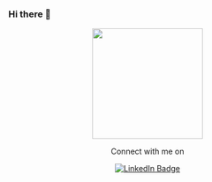 ### Hi there 👋

<div id="header" align="center">
  <img src="https://media.giphy.com/media/tlGD7PDy1w8fK/giphy.gif" width="200"/>
</div>

<div id="badges" align="center">
  <p> Connect with me on  </p>
  <a href="https://www.linkedin.com/in/joearul/">
    <img src="https://img.shields.io/badge/LinkedIn-blue?style=for-the-badge&logo=linkedin&logoColor=white" alt="LinkedIn Badge"/>
  </a>
</div>
<!--
**joe-arul/joe-arul** is a ✨ _special_ ✨ repository because its `README.md` (this file) appears on your GitHub profile.

Here are some ideas to get you started:

- 🔭 I’m currently working on ...
- 🌱 I’m currently learning ...
- 👯 I’m looking to collaborate on ...
- 🤔 I’m looking for help with ...
- 💬 Ask me about ...
- 📫 How to reach me: ...
- 😄 Pronouns: ...
- ⚡ Fun fact: ...
-->
